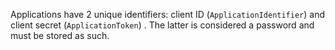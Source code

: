 Applications have 2 unique identifiers: client ID (`ApplicationIdentifier`) and client secret (`ApplicationToken`) . The latter is considered a password and must be stored as such.